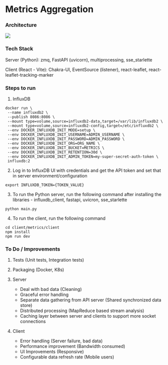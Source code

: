 # Metrics Aggregation

### Architecture

<img src="https://cdn.discordapp.com/attachments/1029157532960313344/1232379858211049472/Screenshot_2024-04-23_at_10.47.25_PM.png?ex=66293eae&is=6627ed2e&hm=45f29e707deadd924dbae974f34a387281c84978e4b9161f7c2040838321e5d6&">

### Tech Stack

Server (Python):
zmq, FastAPI (uvicorn), multiprocessing, sse_starlette

Client (React - Vite):
Chakra-UI, EventSource (listener), react-leaflet, react-leaflet-tracking-marker

### Steps to run

1. InfluxDB

```
docker run \
 --name influxdb2 \
 --publish 8086:8086 \
 --mount type=volume,source=influxdb2-data,target=/var/lib/influxdb2 \
 --mount type=volume,source=influxdb2-config,target=/etc/influxdb2 \
 --env DOCKER_INFLUXDB_INIT_MODE=setup \
 --env DOCKER_INFLUXDB_INIT_USERNAME=ADMIN_USERNAME \
 --env DOCKER_INFLUXDB_INIT_PASSWORD=ADMIN_PASSWORD \
 --env DOCKER_INFLUXDB_INIT_ORG=ORG_NAME \
 --env DOCKER_INFLUXDB_INIT_BUCKET=METRICS \
 --env DOCKER_INFLUXDB_INIT_RETENTION=30d \
 --env DOCKER_INFLUXDB_INIT_ADMIN_TOKEN=my-super-secret-auth-token \
 influxdb:2

```

2. Log in to InfluxDB UI with credentials and get the API token and set that in server environment/configuration

```
export INFLUXDB_TOKEN={TOKEN_VALUE}
```

3. To run the Python server, run the following command after installing the libraries - influxdb_client, fastapi, uvicron, sse_starlette

```
python main.py
```

4. To run the client, run the following command

```
cd client/metrics/client
npm install
npm run dev
```

### To Do / Improvements

1. Tests (Unit tests, Integration tests)
2. Packaging (Docker, K8s)

3. Server

    - Deal with bad data (Cleaning)
    - Graceful error handling
    - Separate data gathering from API server (Shared synchronized data store)
    - Distributed processing (MapReduce based stream analysis)
    - Caching layer between server and clients to support more socket connections

4. Client
    - Error handling (Server failure, bad data)
    - Performance improvement (Bandwidth consumed)
    - UI Improvements (Responsive)
    - Configurable data refresh rate (Mobile users)
